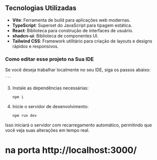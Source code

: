 ## Tecnologias Utilizadas

- **Vite**: Ferramenta de build para aplicações web modernas.
- **TypeScript**: Superset do JavaScript para tipagem estática.
- **React**: Biblioteca para construção de interfaces de usuário.
- **shadcn-ui**: Biblioteca de componentes UI.
- **Tailwind CSS**: Framework utilitário para criação de layouts e designs rápidos e responsivos.



### Como editar esse projeto na Sua IDE

Se você deseja trabalhar localmente no seu IDE, siga os passos abaixo:


    ```

3. Instale as dependências necessárias:
    ```bash
    npm i
    ```

4. Inicie o servidor de desenvolvimento:
    ```bash
    npm run dev
    ```

Isso iniciará o servidor com recarregamento automático, permitindo que você veja suas alterações em tempo real.
# na porta http://localhost:3000/